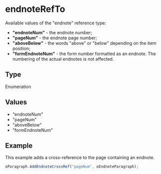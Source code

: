 # endnoteRefTo

Available values of the "endnote" reference type:* **"endnoteNum"** - the endnote number;* **"pageNum"** - the endnote page number;* **"aboveBelow"** - the words "above" or "below" depending on the item position;* **"formEndnoteNum"** - the form number formatted as an endnote. The numbering of the actual endnotes is not affected.

## Type

Enumeration

## Values

- "endnoteNum"
- "pageNum"
- "aboveBelow"
- "formEndnoteNum"


## Example

This example adds a cross-reference to the page containing an endnote.

```javascript
oParagraph.AddEndnoteCrossRef("pageNum", oEndnoteParagraph);
```
